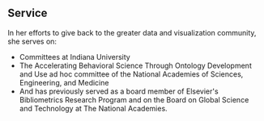 ## Service
In her efforts to give back to the greater data and visualization community, she serves on:
 
  * Committees at Indiana University
  * The Accelerating Behavioral Science Through Ontology Development and Use ad hoc 
    committee of the National Academies of Sciences, Engineering, and Medicine
  * And has previously served as a board member of Elsevier's Bibliometrics Research Program 
    and on the Board on Global Science and Technology at The National Academies.

